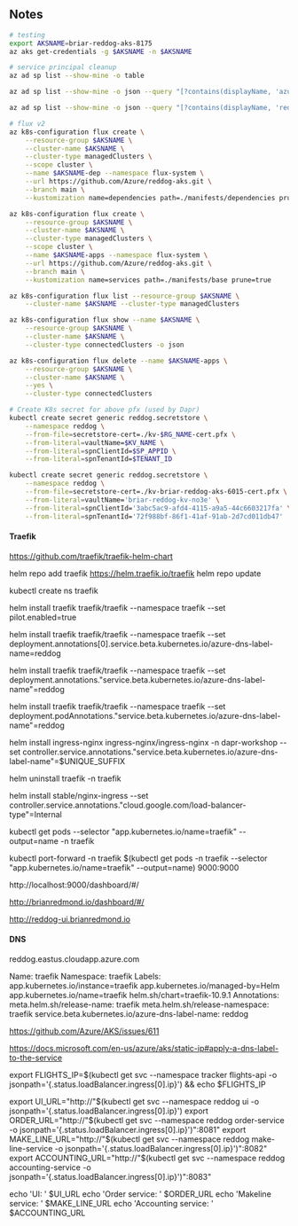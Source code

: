 ## Notes

```bash
# testing
export AKSNAME=briar-reddog-aks-8175
az aks get-credentials -g $AKSNAME -n $AKSNAME

# service principal cleanup
az ad sp list --show-mine -o table

az ad sp list --show-mine -o json --query "[?contains(displayName, 'azure-cli')]"

az ad sp list --show-mine -o json --query "[?contains(displayName, 'reddog')]" | jq -r '.[] | .appId' | xargs -P 4 -n 12 -I % az ad sp delete --id %

# flux v2
az k8s-configuration flux create \
    --resource-group $AKSNAME \
    --cluster-name $AKSNAME \
    --cluster-type managedClusters \
    --scope cluster \
    --name $AKSNAME-dep --namespace flux-system \
    --url https://github.com/Azure/reddog-aks.git \
    --branch main \
    --kustomization name=dependencies path=./manifests/dependencies prune=true 

az k8s-configuration flux create \
    --resource-group $AKSNAME \
    --cluster-name $AKSNAME \
    --cluster-type managedClusters \
    --scope cluster \
    --name $AKSNAME-apps --namespace flux-system \
    --url https://github.com/Azure/reddog-aks.git \
    --branch main \
    --kustomization name=services path=./manifests/base prune=true  

az k8s-configuration flux list --resource-group $AKSNAME \
    --cluster-name $AKSNAME --cluster-type managedClusters

az k8s-configuration flux show --name $AKSNAME \
    --resource-group $AKSNAME \
    --cluster-name $AKSNAME \
    --cluster-type connectedClusters -o json

az k8s-configuration flux delete --name $AKSNAME-apps \
    --resource-group $AKSNAME \
    --cluster-name $AKSNAME \
    --yes \
    --cluster-type connectedClusters

# Create K8s secret for above pfx (used by Dapr)
kubectl create secret generic reddog.secretstore \
    --namespace reddog \
    --from-file=secretstore-cert=./kv-$RG_NAME-cert.pfx \
    --from-literal=vaultName=$KV_NAME \
    --from-literal=spnClientId=$SP_APPID \
    --from-literal=spnTenantId=$TENANT_ID

kubectl create secret generic reddog.secretstore \
    --namespace reddog \
    --from-file=secretstore-cert=./kv-briar-reddog-aks-6015-cert.pfx \
    --from-literal=vaultName='briar-reddog-kv-no3e' \
    --from-literal=spnClientId='3abc5ac9-afd4-4115-a9a5-44c6603217fa' \
    --from-literal=spnTenantId='72f988bf-86f1-41af-91ab-2d7cd011db47'

```

#### Traefik

https://github.com/traefik/traefik-helm-chart

helm repo add traefik https://helm.traefik.io/traefik
helm repo update 

kubectl create ns traefik

helm install traefik traefik/traefik --namespace traefik --set pilot.enabled=true

helm install traefik traefik/traefik --namespace traefik --set deployment.annotations[0].service.beta.kubernetes.io/azure-dns-label-name=reddog

helm install traefik traefik/traefik --namespace traefik --set deployment.annotations."service\.beta\.kubernetes\.io/azure-dns-label-name"=reddog

helm install traefik traefik/traefik --namespace traefik --set deployment.podAnnotations."service\.beta\.kubernetes\.io/azure-dns-label-name"=reddog

helm install ingress-nginx ingress-nginx/ingress-nginx -n dapr-workshop --set controller.service.annotations."service\.beta\.kubernetes\.io/azure-dns-label-name"=$UNIQUE_SUFFIX 

helm uninstall traefik -n traefik


helm install stable/nginx-ingress --set controller.service.annotations."cloud\.google\.com\/load-balancer\-type"=Internal



kubectl get pods --selector "app.kubernetes.io/name=traefik" --output=name -n traefik

kubectl port-forward -n traefik $(kubectl get pods -n traefik --selector "app.kubernetes.io/name=traefik" --output=name) 9000:9000

http://localhost:9000/dashboard/#/

http://brianredmond.io/dashboard/#/

http://reddog-ui.brianredmond.io




#### DNS

reddog.eastus.cloudapp.azure.com

Name:                     traefik
Namespace:                traefik
Labels:                   app.kubernetes.io/instance=traefik
                          app.kubernetes.io/managed-by=Helm
                          app.kubernetes.io/name=traefik
                          helm.sh/chart=traefik-10.9.1
Annotations:              meta.helm.sh/release-name: traefik
                          meta.helm.sh/release-namespace: traefik
                          service.beta.kubernetes.io/azure-dns-label-name: reddog

https://github.com/Azure/AKS/issues/611

https://docs.microsoft.com/en-us/azure/aks/static-ip#apply-a-dns-label-to-the-service

export FLIGHTS_IP=$(kubectl get svc --namespace tracker flights-api -o jsonpath='{.status.loadBalancer.ingress[0].ip}') && echo $FLIGHTS_IP  

export UI_URL="http://"$(kubectl get svc --namespace reddog ui -o jsonpath='{.status.loadBalancer.ingress[0].ip}')
export ORDER_URL="http://"$(kubectl get svc --namespace reddog order-service -o jsonpath='{.status.loadBalancer.ingress[0].ip}')":8081"
export MAKE_LINE_URL="http://"$(kubectl get svc --namespace reddog make-line-service -o jsonpath='{.status.loadBalancer.ingress[0].ip}')":8082"
export ACCOUNTING_URL="http://"$(kubectl get svc --namespace reddog accounting-service -o jsonpath='{.status.loadBalancer.ingress[0].ip}')":8083"

echo 'UI: ' $UI_URL
echo 'Order service: ' $ORDER_URL
echo 'Makeline service: ' $MAKE_LINE_URL
echo 'Accounting service: ' $ACCOUNTING_URL


